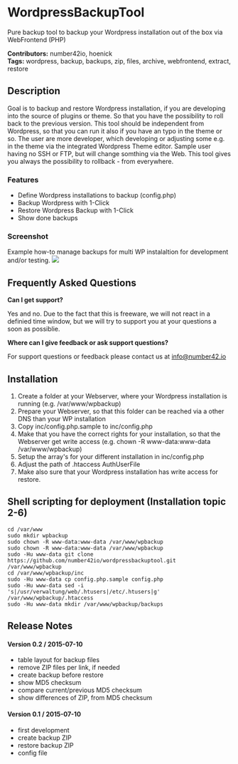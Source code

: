 # WordpressBackupTool #

Pure backup tool to backup your Wordpress installation out of the box via WebFrontend (PHP)

**Contributors:** number42io, hoenick  
**Tags:** wordpress, backup, backups, zip, files, archive, webfrontend, extract, restore

## Description ##
Goal is to backup and restore Wordpress installation, if you are developing into the source of plugins or theme. So that you have the possibility to roll back to the previous version. This tool should be independent from Wordpress, so that you can run it also if you have an typo in the theme or so. The user are more developer, which developing or adjusting some e.g. in the theme via the integrated Wordpress Theme editor. Sample user having no SSH or FTP, but will change somthing via the Web. This tool gives you always the possibility to rollback - from everywhere.

### Features ###

* Define Wordpress installations to backup (config.php)
* Backup Wordpress with 1-Click
* Restore Wordpress Backup with 1-Click
* Show done backups

### Screenshot ###
Example how-to manage backups for multi WP instalaltion for development and/or testing.
![](https://raw.githubusercontent.com/number42io/wordpressbackuptool/master/img/screenshot1.png)

## Frequently Asked Questions ##

**Can I get support?**

Yes and no. Due to the fact that this is freeware, we will not react in a definied time window, but we will try to support you at your questions a soon as possiblie.

**Where can I give feedback or ask support questions?**

For support questions or feedback please contact us at info@number42.io

## Installation ##

1. Create a folder at your Webserver, where your Wordpress installation is running (e.g. /var/www/wpbackup)
2. Prepare your Webserver, so that this folder can be reached via a other DNS than your WP installation
3. Copy inc/config.php.sample to inc/config.php
4. Make that you have the correct rights for your installation, so that the Webserver get write access (e.g. chown -R www-data:www-data /var/www/wpbackup)
5. Setup the array's for your different installation in inc/config.php
6. Adjust the path of .htaccess AuthUserFile
7. Make also sure that your Wordpress installation has write access for restore.

## Shell scripting for deployment (Installation topic 2-6)

    cd /var/www
    sudo mkdir wpbackup
    sudo chown -R www-data:www-data /var/www/wpbackup
    sudo chown -R www-data:www-data /var/www/wpbackup
    sudo -Hu www-data git clone https://github.com/number42io/wordpressbackuptool.git /var/www/wpbackup
    cd /var/www/wpbackup/inc
    sudo -Hu www-data cp config.php.sample config.php
    sudo -Hu www-data sed -i 's|/usr/verwaltung/web/.htusers|/etc/.htusers|g' /var/www/wpbackup/.htaccess
    sudo -Hu www-data mkdir /var/www/wpbackup/backups

## Release Notes ##

#### Version 0.2 / 2015-07-10
* table layout for backup files
* remove ZIP files per link, if needed
* create backup before restore
* show MD5 checksum
* compare current/previous MD5 checksum
* show differences of ZIP, from MD5 checksum

#### Version 0.1 / 2015-07-10

* first development
* create backup ZIP
* restore backup ZIP
* config file

